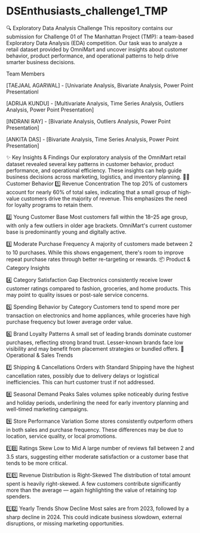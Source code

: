 # DSEnthusiasts_challenge1_TMP

🔍 Exploratory Data Analysis Challenge
This repository contains our submission for Challenge 01 of The Manhattan Project (TMP): a team-based Exploratory Data Analysis (EDA) competition. Our task was to analyze a retail dataset provided by OmniMart and uncover insights about customer behavior, product performance, and operational patterns to help drive smarter business decisions.

Team Members

[TAEJAAL AGARWAL] - [Univariate Analysis, Bivariate Analysis, Power Point Presentationl

[ADRIJA KUNDU] - [Multivariate Analysis, Time Series Analysis, Outliers Analysis, Power Point Presentation]

[INDRANI RAY] - [Bivariate Analysis, Outliers Analysis, Power Point Presentation]

[ANKITA DAS] - [Bivariate Analysis, Time Series Analysis, Power Point Presentation]

✨ Key Insights & Findings
Our exploratory analysis of the OmniMart retail dataset revealed several key patterns in customer behavior, product performance, and operational efficiency. These insights can help guide business decisions across marketing, logistics, and inventory planning.
🧍‍♂️ Customer Behavior
1️⃣ Revenue Concentration
The top 20% of customers account for nearly 60% of total sales, indicating that a small group of high-value customers drive the majority of revenue. This emphasizes the need for loyalty programs to retain them.

2️⃣ Young Customer Base
Most customers fall within the 18–25 age group, with only a few outliers in older age brackets. OmniMart's current customer base is predominantly young and digitally active.

3️⃣ Moderate Purchase Frequency
A majority of customers made between 2 to 10 purchases. While this shows engagement, there's room to improve repeat purchase rates through better re-targeting or rewards.
📦 Product & Category Insights

4️⃣ Category Satisfaction Gap
Electronics consistently receive lower customer ratings compared to fashion, groceries, and home products. This may point to quality issues or post-sale service concerns.

5️⃣ Spending Behavior by Category
Customers tend to spend more per transaction on electronics and home appliances, while groceries have high purchase frequency but lower average order value.

6️⃣ Brand Loyalty Patterns
A small set of leading brands dominate customer purchases, reflecting strong brand trust. Lesser-known brands face low visibility and may benefit from placement strategies or bundled offers.
🚚 Operational & Sales Trends

7️⃣ Shipping & Cancellations
Orders with Standard Shipping have the highest cancellation rates, possibly due to delivery delays or logistical inefficiencies. This can hurt customer trust if not addressed.

8️⃣ Seasonal Demand Peaks
Sales volumes spike noticeably during festive and holiday periods, underlining the need for early inventory planning and well-timed marketing campaigns.

9️⃣ Store Performance Variation
Some stores consistently outperform others in both sales and purchase frequency. These differences may be due to location, service quality, or local promotions.

1️⃣0️⃣ Ratings Skew Low to Mid
A large number of reviews fall between 2 and 3.5 stars, suggesting either moderate satisfaction or a customer base that tends to be more critical.

1️⃣1️⃣ Revenue Distribution is Right-Skewed
The distribution of total amount spent is heavily right-skewed. A few customers contribute significantly more than the average — again highlighting the value of retaining top spenders.

1️⃣2️⃣ Yearly Trends Show Decline
Most sales are from 2023, followed by a sharp decline in 2024. This could indicate business slowdown, external disruptions, or missing marketing opportunities.
